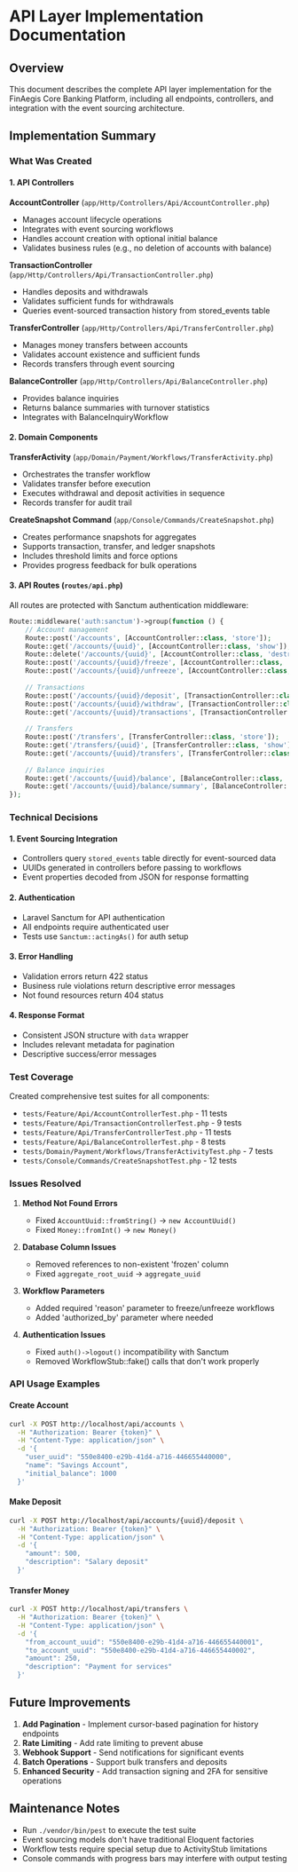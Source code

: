 # API Layer Implementation Documentation

## Overview
This document describes the complete API layer implementation for the FinAegis Core Banking Platform, including all endpoints, controllers, and integration with the event sourcing architecture.

## Implementation Summary

### What Was Created

#### 1. API Controllers

**AccountController** (`app/Http/Controllers/Api/AccountController.php`)
- Manages account lifecycle operations
- Integrates with event sourcing workflows
- Handles account creation with optional initial balance
- Validates business rules (e.g., no deletion of accounts with balance)

**TransactionController** (`app/Http/Controllers/Api/TransactionController.php`)
- Handles deposits and withdrawals
- Validates sufficient funds for withdrawals
- Queries event-sourced transaction history from stored_events table

**TransferController** (`app/Http/Controllers/Api/TransferController.php`)
- Manages money transfers between accounts
- Validates account existence and sufficient funds
- Records transfers through event sourcing

**BalanceController** (`app/Http/Controllers/Api/BalanceController.php`)
- Provides balance inquiries
- Returns balance summaries with turnover statistics
- Integrates with BalanceInquiryWorkflow

#### 2. Domain Components

**TransferActivity** (`app/Domain/Payment/Workflows/TransferActivity.php`)
- Orchestrates the transfer workflow
- Validates transfer before execution
- Executes withdrawal and deposit activities in sequence
- Records transfer for audit trail

**CreateSnapshot Command** (`app/Console/Commands/CreateSnapshot.php`)
- Creates performance snapshots for aggregates
- Supports transaction, transfer, and ledger snapshots
- Includes threshold limits and force options
- Provides progress feedback for bulk operations

#### 3. API Routes (`routes/api.php`)

All routes are protected with Sanctum authentication middleware:

```php
Route::middleware('auth:sanctum')->group(function () {
    // Account management
    Route::post('/accounts', [AccountController::class, 'store']);
    Route::get('/accounts/{uuid}', [AccountController::class, 'show']);
    Route::delete('/accounts/{uuid}', [AccountController::class, 'destroy']);
    Route::post('/accounts/{uuid}/freeze', [AccountController::class, 'freeze']);
    Route::post('/accounts/{uuid}/unfreeze', [AccountController::class, 'unfreeze']);
    
    // Transactions
    Route::post('/accounts/{uuid}/deposit', [TransactionController::class, 'deposit']);
    Route::post('/accounts/{uuid}/withdraw', [TransactionController::class, 'withdraw']);
    Route::get('/accounts/{uuid}/transactions', [TransactionController::class, 'history']);
    
    // Transfers
    Route::post('/transfers', [TransferController::class, 'store']);
    Route::get('/transfers/{uuid}', [TransferController::class, 'show']);
    Route::get('/accounts/{uuid}/transfers', [TransferController::class, 'history']);
    
    // Balance inquiries
    Route::get('/accounts/{uuid}/balance', [BalanceController::class, 'show']);
    Route::get('/accounts/{uuid}/balance/summary', [BalanceController::class, 'summary']);
});
```

### Technical Decisions

#### 1. Event Sourcing Integration
- Controllers query `stored_events` table directly for event-sourced data
- UUIDs generated in controllers before passing to workflows
- Event properties decoded from JSON for response formatting

#### 2. Authentication
- Laravel Sanctum for API authentication
- All endpoints require authenticated user
- Tests use `Sanctum::actingAs()` for auth setup

#### 3. Error Handling
- Validation errors return 422 status
- Business rule violations return descriptive error messages
- Not found resources return 404 status

#### 4. Response Format
- Consistent JSON structure with `data` wrapper
- Includes relevant metadata for pagination
- Descriptive success/error messages

### Test Coverage

Created comprehensive test suites for all components:

- `tests/Feature/Api/AccountControllerTest.php` - 11 tests
- `tests/Feature/Api/TransactionControllerTest.php` - 9 tests  
- `tests/Feature/Api/TransferControllerTest.php` - 11 tests
- `tests/Feature/Api/BalanceControllerTest.php` - 8 tests
- `tests/Domain/Payment/Workflows/TransferActivityTest.php` - 7 tests
- `tests/Console/Commands/CreateSnapshotTest.php` - 12 tests

### Issues Resolved

1. **Method Not Found Errors**
   - Fixed `AccountUuid::fromString()` → `new AccountUuid()`
   - Fixed `Money::fromInt()` → `new Money()`

2. **Database Column Issues**
   - Removed references to non-existent 'frozen' column
   - Fixed `aggregate_root_uuid` → `aggregate_uuid`

3. **Workflow Parameters**
   - Added required 'reason' parameter to freeze/unfreeze workflows
   - Added 'authorized_by' parameter where needed

4. **Authentication Issues**
   - Fixed `auth()->logout()` incompatibility with Sanctum
   - Removed WorkflowStub::fake() calls that don't work properly

### API Usage Examples

#### Create Account
```bash
curl -X POST http://localhost/api/accounts \
  -H "Authorization: Bearer {token}" \
  -H "Content-Type: application/json" \
  -d '{
    "user_uuid": "550e8400-e29b-41d4-a716-446655440000",
    "name": "Savings Account",
    "initial_balance": 1000
  }'
```

#### Make Deposit
```bash
curl -X POST http://localhost/api/accounts/{uuid}/deposit \
  -H "Authorization: Bearer {token}" \
  -H "Content-Type: application/json" \
  -d '{
    "amount": 500,
    "description": "Salary deposit"
  }'
```

#### Transfer Money
```bash
curl -X POST http://localhost/api/transfers \
  -H "Authorization: Bearer {token}" \
  -H "Content-Type: application/json" \
  -d '{
    "from_account_uuid": "550e8400-e29b-41d4-a716-446655440001",
    "to_account_uuid": "550e8400-e29b-41d4-a716-446655440002",
    "amount": 250,
    "description": "Payment for services"
  }'
```

## Future Improvements

1. **Add Pagination** - Implement cursor-based pagination for history endpoints
2. **Rate Limiting** - Add rate limiting to prevent abuse
3. **Webhook Support** - Send notifications for significant events
4. **Batch Operations** - Support bulk transfers and deposits
5. **Enhanced Security** - Add transaction signing and 2FA for sensitive operations

## Maintenance Notes

- Run `./vendor/bin/pest` to execute the test suite
- Event sourcing models don't have traditional Eloquent factories
- Workflow tests require special setup due to ActivityStub limitations
- Console commands with progress bars may interfere with output testing